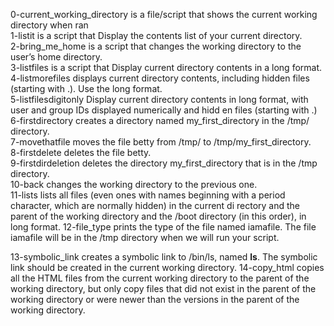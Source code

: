 0-current_working_directory is a file/script that shows the current working directory when ran                                
1-listit is a script that Display the contents list of your current directory.                                                
2-bring_me_home is a script that changes the working directory to the user’s home directory.                                  
3-listfiles is a script that Display current directory contents in a long format.                                             
4-listmorefiles displays  current directory contents, including hidden files (starting with .). Use the long format.          
5-listfilesdigitonly Display current directory contents in long format, with user and group IDs displayed numerically and hidd
en files (starting with .)                                                                                                    
 6-firstdirectory creates a directory named my_first_directory in the /tmp/ directory.                                        
7-movethatfile moves the file betty from /tmp/ to /tmp/my_first_directory.                                                    
8-firstdelete deletes the file betty.                                                                                         
9-firstdirdeletion deletes the directory my_first_directory that is in the /tmp directory.                                    
10-back changes the working directory to the previous one.                                                                    
11-lists lists all files (even ones with names beginning with a period character, which are normally hidden) in the current di
rectory and the parent of the working directory and the /boot directory (in this order), in long format. 
12-file_type prints the type of the file named iamafile. The file iamafile will be in the /tmp directory when we will run your script.

13-symbolic_link creates a symbolic link to /bin/ls, named __ls__. The symbolic link should be created in the current working directory.
14-copy_html copies all the HTML files from the current working directory to the parent of the working directory, but only copy files that did not exist in the parent of the working directory or were newer than the versions in the parent of the working directory.